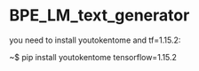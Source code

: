 # BPE_LM_text_generator  
  
you need to install youtokentome and tf=1.15.2:  
  
~$ pip install youtokentome tensorflow=1.15.2  
